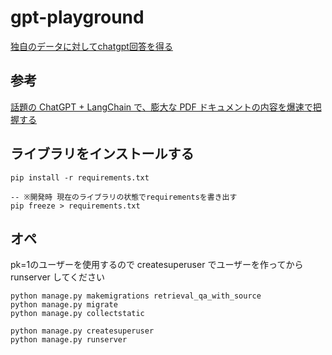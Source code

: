 # gpt-playground

[独自のデータに対してchatgpt回答を得る](https://qiita.com/YoshitakaOkada/items/67de6a17b91a676d1112)

## 参考

[話題の ChatGPT + LangChain で、膨大な PDF ドキュメントの内容を爆速で把握する](https://qiita.com/hiroki_okuhata_int/items/7102bab7d96eb2574e7d)

## ライブラリをインストールする

```console
pip install -r requirements.txt

-- ※開発時 現在のライブラリの状態でrequirementsを書き出す
pip freeze > requirements.txt
```

## オペ

pk=1のユーザーを使用するので createsuperuser でユーザーを作ってから runserver してください

```
python manage.py makemigrations retrieval_qa_with_source
python manage.py migrate
python manage.py collectstatic

python manage.py createsuperuser
python manage.py runserver
```
